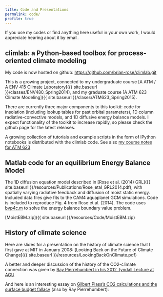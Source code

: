 ```yaml
---
title: Code and Presentations
permalink: code/
profile: true
---
```


If you use my codes or find anything here useful in your own work, I would appreciate hearing about it by email.

## climlab: a Python-based toolbox for process-oriented climate modeling

My code is now hosted on github: <https://github.com/brian-rose/climlab.git>

This is a growing project, connected to my undergraduate course [A ATM / A ENV 415 Climate Laboratory]({{ site.baseurl }}/classes/ENV480_Spring2014), and my graduate course [A ATM 623 Climate Modeling]({{ site.baseurl }}/clases/ATM623_Spring2015).

There are currently three major components to this toolkit: code for insolation (including lookup tables for past orbital parameters), 1D column radiative-convective models, and 1D diffusive energy balance models. I expect functionality of the toolkit to increase rapidly, so please check the github page for the latest releases.

A growing collection of tutorials and example scripts in the form of IPython notebooks is distributed with the climlab code.
See also [my course notes for ATM 623](http://nbviewer.ipython.org/github/brian-rose/ClimateModeling_courseware/blob/master/index.ipynb)

## Matlab code for an equilibrium Energy Balance Model
The 1D diffusion equation model described in [Rose et al. (2014) GRL]({{ site.baseurl }}/resources/Publications/Rose_etal_GRL2014.pdf), with spatially varying radiative feedback and diffusion of moist static energy. Included data files give fits to the CAM4 aquaplanet GCM simulations. Code is included to reproduce Fig. 4 from Rose et al. (2014). 
The code uses [bvp4c.m](http://www.mathworks.com/help/matlab/ref/bvp4c.html) to solve the energy balance boundary value problem.

[MoistEBM.zip]({{ site.baseurl }}/resources/Code/MoistEBM.zip)

## History of climate science 
Here are slides for a presentation on the history of climate science that I first gave at MIT in January 2008:
[Looking Back on the Future of Climate Change]({{ site.baseurl }}/resources/LookingBackOnClimate.pdf)

A better and deeper discussion of the history of the CO2-climate connection was given by [Ray Pierrehumbert in his 2012 Tyndall Lecture at AGU](http://fallmeeting.agu.org/2012/events/tyndall-lecture-gc43i-successful-predictions-video-on-demand/)

And here is an interesting essay on [Gilbert Plass’s CO2 calculations and the surface budget fallacy](http://www.realclimate.org/index.php/archives/2010/01/plass-and-the-surface-budget-fallacy/) (also by Ray Pierrehumbert):

